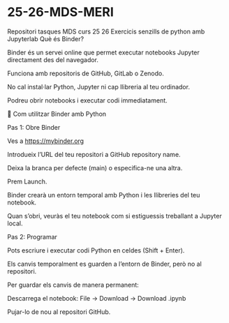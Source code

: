 # 25-26-MDS-MERI
Repositori tasques MDS curs 25 26
Exercicis senzills de python amb Jupyterlab
Què és Binder?

Binder és un servei online que permet executar notebooks Jupyter directament des del navegador.

Funciona amb repositoris de GitHub, GitLab o Zenodo.

No cal instal·lar Python, Jupyter ni cap llibreria al teu ordinador.

Podreu obrir notebooks i executar codi immediatament.

🔹 Com utilitzar Binder amb Python

Pas 1: Obre Binder

Ves a https://mybinder.org

Introdueix l’URL del teu repositori a GitHub repository name.

Deixa la branca per defecte (main) o especifica-ne una altra.

Prem Launch.

Binder crearà un entorn temporal amb Python i les llibreries del teu notebook.

Quan s’obri, veuràs el teu notebook com si estiguessis treballant a Jupyter local.

Pas 2: Programar

Pots escriure i executar codi Python en celdes (Shift + Enter).

Els canvis temporalment es guarden a l’entorn de Binder, però no al repositori.

Per guardar els canvis de manera permanent:

Descarrega el notebook: File → Download → Download .ipynb

Pujar-lo de nou al repositori GitHub.
